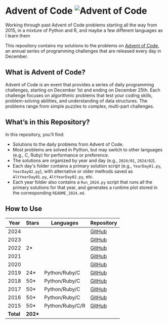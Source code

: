 # Advent of Code ![Advent of Code](https://adventofcode.com/favicon.ico)

Working through past Advent of Code problems starting all the way from 2015, in a mixture of Python and R, and maybe a few different languages as I learn them

This repository contains my solutions to the problems on [Advent of Code](https://adventofcode.com/), an annual series of programming challenges that are released every day in December.

## What is Advent of Code?

Advent of Code is an event that provides a series of daily programming challenges, starting on December 1st and ending on December 25th. Each challenge focuses on algorithmic problems that test your coding skills, problem-solving abilities, and understanding of data structures. The problems range from simple puzzles to complex, multi-part challenges.

## What’s in this Repository?

In this repository, you’ll find:
- Solutions to the daily problems from Advent of Code.
- Most problems are solved in Python, but may switch to other languages (e.g., C, Ruby) for performance or preference.
- The solutions are organized by year and day (e.g., `2024/01`, `2024/02`).
- Each day's folder contains a primary solution script (e.g., `YearDay01.py`, `YearDay02.py`), with alternative or older methods saved as `AltYearDay01.py`, `AltYearDay02.py`, etc.
- Each year folder also contains a `Run_2024.py` script that runs all the primary solutions for that year, and generates a runtime plot stored in the corresponding `README_2024.md`.

## How to Use

| Year | Stars | Languages     | Repository |
|------|-------|--------------------|-----------|
| 2024 |       |       | [GitHub](https://github.com/abbasmoosajee07/AdventofCode) |
| 2023 |       |              | [GitHub](https://github.com/abbasmoosajee07/AdventofCode) |
| 2022 | 2\*   |              | [GitHub](https://github.com/abbasmoosajee07/AdventofCode) |
| 2021 |       |                    | [GitHub](https://github.com/abbasmoosajee07/AdventofCode) |
| 2020 |       |                    | [GitHub](https://github.com/abbasmoosajee07/AdventofCode) |
| 2019 |24\*   | Python/Ruby/C | [GitHub](https://github.com/abbasmoosajee07/AdventofCode/tree/main/2019) |
| 2018 | 50\*  | Python/Ruby/C             | [GitHub](https://github.com/abbasmoosajee07/AdventofCode/tree/main/2018) |
| 2017 | 50\*  | Python/Ruby/C   | [GitHub](https://github.com/abbasmoosajee07/AdventofCode/tree/main/2017) |
| 2016 | 50\*  | Python/Ruby/C             | [GitHub](https://github.com/abbasmoosajee07/AdventofCode/tree/main/2016) |
| 2015 | 50\*  | Python/Ruby/C/R             | [GitHub](https://github.com/abbasmoosajee07/AdventofCode/tree/main/2015) |
| **Total** | **202\*** |                    |           |
